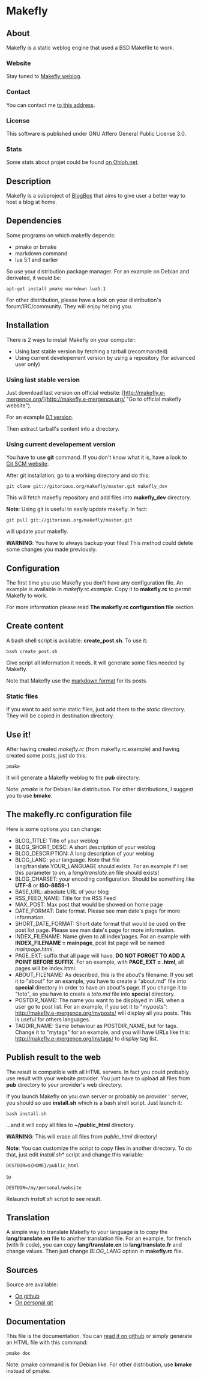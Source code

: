# Makefly

## About

Makefly is a static weblog engine that used a BSD Makefile to work.

### Website

Stay tuned to [Makefly weblog](http://makefly.e-mergence.org/ "Visit Makefly official website").

### Contact

You can contact me [to this address](mailto:olivier+makefly@dossmann.net "Contact me").

### License

This software is published under GNU Affero General Public License 3.0.

### Stats

Some stats about projet could be found [on Ohloh.net](http://www.ohloh.net/p/makefly "See ohloh's analysis for Makefly project").

## Description

Makefly is a subproject of [BlogBox](http://blogbox.e-mergence.org/ "Read more about BlogBox project") that aims to give user a better way to host a blog at home.

## Dependencies

Some programs on which makefly depends: 

  * pmake or bmake
  * markdown command
  * lua 5.1 and earlier

So use your distribution package manager. For an example on Debian and derivated, it would be:

    apt-get install pmake markdown lua5.1

For other distribution, please have a look on your distribution's forum/IRC/community. They will enjoy helping you.

## Installation

There is 2 ways to install Makefly on your computer:

  * Using last stable version by fetching a tarball (recommanded)
  * Using current developement version by using a repository (for advanced user only)

### Using last stable version

Just download last version on official website: [http://makefly.e-mergence.org/](http://makefly.e-mergence.org/ "Go to official makefly website").

For an example [0.1 version](http://makefly.e-mergence.org/makefly_0.1.zip "Download Makefly 0.1").

Then extract tarball's content into a directory.

### Using current developement version

You have to use **git** command. If you don't know what it is, have a look to [Git SCM website](http://git-scm.com/ "Learn more about Git").

After git installation, go to a working directory and do this:

    git clone git://gitorious.org/makefly/master.git makefly_dev

This will fetch makefly repository and add files into **makefly_dev** directory.

**Note**: Using git is useful to easily update makefly. In fact:

    git pull git://gitorious.org/makefly/master.git

will update your makefly.

**WARNING**: You have to always backup your files! This method could delete some changes you made previously.

## Configuration

The first time you use Makefly you don't have any configuration file. An example is available in *makefly.rc.example*. Copy it to **makefly.rc** to permit Makefly to work.

For more information please read **The makefly.rc configuration file** section.

## Create content

A bash shell script is available: **create_post.sh**. To use it:

    bash create_post.sh

Give script all information it needs. It will generate some files needed by Makefly.

Note that Makefly use the [markdown format](http://daringfireball.net/projects/markdown/ "Learn more about Markdown format") for its posts.

### Static files

If you want to add some static files, just add them to the *static* directory. They will be copied in destination directory.

## Use it!

After having created *makefly.rc* (from makefly.rc.example) and having created some posts, just do this:

    pmake

It will generate a Makefly weblog to the **pub** directory.

Note: *pmake* is for Debian like distribution. For other distributions, I suggest you to use **bmake**.

## The makefly.rc configuration file

Here is some options you can change:

  * BLOG_TITLE: Title of your weblog
  * BLOG_SHORT_DESC: A short description of your weblog
  * BLOG_DESCRIPTION: A long description of your weblog
  * BLOG_LANG: your language. Note that file lang/translate.YOUR_LANGUAGE should exists. For an example if I set this parameter to *en*, a *lang/translate.en* file should exists!
  * BLOG_CHARSET: your encoding configuration. Should be something like **UTF-8** or **ISO-8859-1**
  * BASE_URL: absolute URL of your blog
  * RSS_FEED_NAME: Title for the RSS Feed
  * MAX_POST: Max post that would be showed on home page
  * DATE_FORMAT: Date format. Please see man date's page for more information.
  * SHORT_DATE_FORMAT: Short date format that would be used on the post list page. Please see man date's page for more information.
  * INDEX_FILENAME: Name given to all index'pages. For an example with **INDEX_FILENAME = mainpage**, post list page will be named *mainpage.html*.
  * PAGE_EXT: suffix that all page will have. **DO NOT FORGET TO ADD A POINT BEFORE SUFFIX**. For an example, with **PAGE_EXT = .html**, all pages will be index.html.
  * ABOUT_FILENAME: As described, this is the about's filename. If you set it to "about" for an example, you have to create a "about.md" file into **special** directory in order to have an about's page. If you change it to "toto", so you have to create a *toto.md* file into **special** directory.
  * POSTDIR_NAME: The name you want to be displayed in URL when a user go to post list. For an example, if you set it to "myposts": http://makefly.e-mergence.org/myposts/ will display all you posts. This is useful for others languages.
  * TAGDIR_NAME: Same behaviour as POSTDIR_NAME, but for tags. Change it to "mytags" for an example, and you will have URLs like this: http://makefly.e-mergence.org/mytags/ to display tag list.

## Publish result to the web

The result is compatible with all HTML servers. In fact you could probably use result with your website provider. You just have to upload all files from **pub** directory to your provider's web directory.

If you launch Makefly on you own server or probably on provider ' server, you should so use **install.sh** which is a bash shell script. Just launch it:

    bash install.sh

...and it will copy all files to **~/public_html** directory.

**WARNING**: This will erase all files from *public_html* directory!

**Note**: You can customize the script to copy files in another directory. To do that, just edit *install.sh** script and change this variable:

    DESTDIR=${HOME}/public_html

to

    DESTDIR=/my/personal/website

Relaunch *install.sh* script to see result.

## Translation

A simple way to translate Makefly to your language is to copy the **lang/translate.en** file to another translation file. For an example, for french (with fr code), you can copy **lang/translate.en** to **lang/translate.fr** and change values. Then just change *BLOG_LANG* option in **makefly.rc** file.

## Sources

Source are available: 

  * [On github](https://github.com/blankoworld/makefly)
  * [On personal git](http://git.dossmann.net/blogbox/makefly.git/)

## Documentation

This file is the documentation. You can [read it on github](https://github.com/blankoworld/makefly "Read documentation on Github") or simply generate an HTML file with this command:

    pmake doc

Note: pmake command is for Debian like. For other distribution, use **bmake** instead of pmake.
